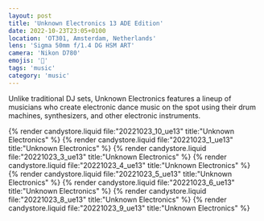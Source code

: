 ```yaml
---
layout: post
title: 'Unknown Electronics 13 ADE Edition'
date: 2022-10-23T23:05+0100
location: 'OT301, Amsterdam, Netherlands'
lens: 'Sigma 50mm f/1.4 DG HSM ART'
camera: 'Nikon D780'
emojis: '🎹'
tags: 'music'
category: 'music'
---
```


Unlike traditional DJ sets, Unknown Electronics features a lineup of musicians who create electronic dance music on the spot using their drum machines, synthesizers, and other electronic instruments.

{% render candystore.liquid file:"20221023_10_ue13" title:"Unknown Electronics" %}
{% render candystore.liquid file:"20221023_1_ue13" title:"Unknown Electronics" %}
{% render candystore.liquid file:"20221023_3_ue13" title:"Unknown Electronics" %}
{% render candystore.liquid file:"20221023_4_ue13" title:"Unknown Electronics" %}
{% render candystore.liquid file:"20221023_5_ue13" title:"Unknown Electronics" %}
{% render candystore.liquid file:"20221023_6_ue13" title:"Unknown Electronics" %}
{% render candystore.liquid file:"20221023_8_ue13" title:"Unknown Electronics" %}
{% render candystore.liquid file:"20221023_9_ue13" title:"Unknown Electronics" %}